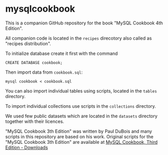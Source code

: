 # mysqlcookbook

This is a companion GitHub repository for the book "MySQL Cookbook 4th Edition". 

All companion code is located in the `recipes` direcotory also called as "recipes distribution".

To initialize database create it first with the command

```
CREATE DATABASE cookbook;
```

Then import data from `cookbook.sql`:

```
mysql cookbook < cookbook.sql
```

You can also import individual tables using scripts, located in the `tables` directory.

To import individual collections use scripts in the `collections` directory.

We used few public datasets which are located in the `datasets` directory together with their licences.

"MySQL Cookbook 3th Edition" was written by Paul DuBois and many scripts in this repository are based on his work. Original scripts for the "MySQL Cookbook 3th Edition" are available at [MySQL Cookbook, Third Edition - Downloads](https://web.archive.org/web/20220522130024/http://www.kitebird.com/mysql-cookbook/downloads-3ed.php)
